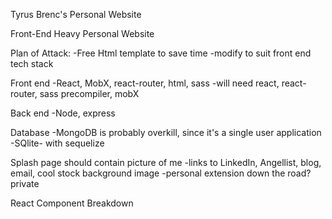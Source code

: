 Tyrus Brenc's Personal Website

Front-End Heavy Personal Website

Plan of Attack:
-Free Html template to save time
  -modify to suit front end tech stack

Front end
  -React, MobX, react-router, html, sass
    -will need react, react-router, sass precompiler, mobX

Back end
  -Node, express

Database
  -MongoDB is probably overkill, since it's a single user application
  -SQlite- with sequelize

Splash page should contain picture of me
  -links to LinkedIn, Angellist, blog, email, cool stock background image
  -personal extension down the road? private

React Component Breakdown

